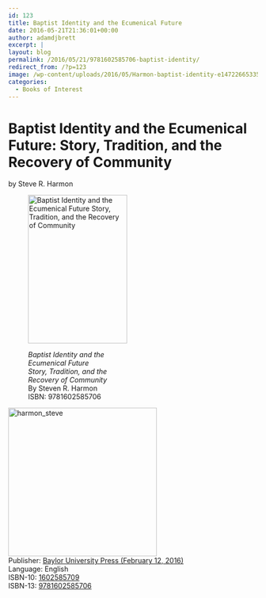 ```yaml
---
id: 123
title: Baptist Identity and the Ecumenical Future
date: 2016-05-21T21:36:01+00:00
author: adamdjbrett
excerpt: |
layout: blog
permalink: /2016/05/21/9781602585706-baptist-identity/
redirect_from: /?p=123
image: /wp-content/uploads/2016/05/Harmon-baptist-identity-e1472266533538.jpg
categories:
  - Books of Interest
---
```

# Baptist Identity and the Ecumenical Future: Story, Tradition, and the Recovery of Community

by Steve R. Harmon<figure id="attachment_124" aria-describedby="caption-attachment-124" style="width: 200px" class="wp-caption alignnone">

[<img class="size-medium wp-image-124" src="http://nabpr.org/wp-content/uploads/2016/05/baptist_identity-200x300.jpg" alt="Baptist Identity and the Ecumenical Future Story, Tradition, and the Recovery of Community" width="200" height="300" />](/wp-content/uploads/2016/05/baptist_identity-e1472266533538.jpg)<figcaption id="caption-attachment-124" class="wp-caption-text">_Baptist Identity and the Ecumenical Future_  
_Story, Tradition, and the Recovery of Community_  
By Steven R. Harmon  
ISBN: 9781602585706</figcaption></figure>

[<img class="alignnone size-medium wp-image-125" src="http://nabpr.org/wp-content/uploads/2016/05/harmon_steve-300x300.jpg" alt="harmon_steve" width="300" height="300" srcset="/wp-content/uploads/2016/05/harmon_steve-300x300.jpg 300w, /wp-content/uploads/2016/05/harmon_steve-150x150.jpg 150w, /wp-content/uploads/2016/05/harmon_steve.jpg 512w" sizes="(max-width: 300px) 100vw, 300px" />](/wp-content/uploads/2016/05/harmon_steve.jpg)  
Publisher: [Baylor University Press (February 12, 2016)](http://www.baylorpress.com/Book/470/Baptist_Identity_and_the_Ecumenical_Future.html)  
Language: English  
ISBN-10: [1602585709](http://amzn.com/1602585709)  
ISBN-13: [9781602585706](http://www.worldcat.org/title/baptist-identity-and-the-ecumenical-future-story-tradition-and-the-recovery-of-community/oclc/940964380&referer=brief_results)
